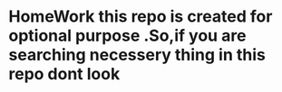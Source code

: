 # HomeWork this repo is created for optional purpose .So,if you are searching necessery thing in this repo dont look
